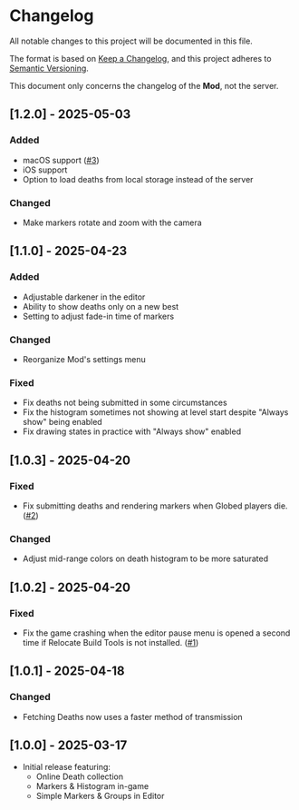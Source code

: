 # Changelog

All notable changes to this project will be documented in this file.

The format is based on [Keep a Changelog](https://keepachangelog.com/en/1.1.0/),
and this project adheres to [Semantic Versioning](https://semver.org/spec/v2.0.0.html).

This document only concerns the changelog of the **Mod**, not the server.

## [1.2.0] - 2025-05-03

### Added

- macOS support ([#3](https://github.com/MaSp005/deathmarkers/pull/3))
- iOS support
- Option to load deaths from local storage instead of the server

### Changed

- Make markers rotate and zoom with the camera

## [1.1.0] - 2025-04-23

### Added

- Adjustable darkener in the editor
- Ability to show deaths only on a new best
- Setting to adjust fade-in time of markers

### Changed

- Reorganize Mod's settings menu

### Fixed

- Fix deaths not being submitted in some circumstances
- Fix the histogram sometimes not showing at level start despite "Always show" being enabled
- Fix drawing states in practice with "Always show" enabled

## [1.0.3] - 2025-04-20

### Fixed

- Fix submitting deaths and rendering markers when Globed players die. ([#2](https://github.com/MaSp005/deathmarkers/issues/2))

### Changed

- Adjust mid-range colors on death histogram to be more saturated

## [1.0.2] - 2025-04-20

### Fixed

- Fix the game crashing when the editor pause menu is opened a second time if Relocate Build Tools is not installed. ([#1](https://github.com/MaSp005/deathmarkers/issues/1))

## [1.0.1] - 2025-04-18

### Changed

- Fetching Deaths now uses a faster method of transmission

## [1.0.0] - 2025-03-17

- Initial release featuring:
  - Online Death collection
  - Markers & Histogram in-game
  - Simple Markers & Groups in Editor
